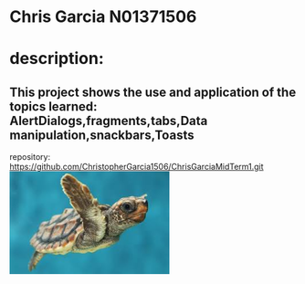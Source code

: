 # Chris Garcia N01371506
# description: 

## This project shows the use and application of the topics learned: AlertDialogs,fragments,tabs,Data manipulation,snackbars,Toasts
repository: https://github.com/ChristopherGarcia1506/ChrisGarciaMidTerm1.git
![alt](https://github.com/ChristopherGarcia1506/ChrisGarciaMidTerm1/blob/1f357077f2e05d73759ab6442015fa9973ba5026/turtle.jpg)
